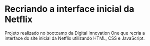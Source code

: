 # Recriando a interface inicial da Netflix

Projeto realizado no bootcamp da Digital Innovation One que recria a interface do site inicial da Netflix utilizando HTML, CSS e JavaScript.
